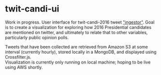 # twit-candi-ui

Work in progress.  User interface for twit-candi-2016 tweet ["ingestor"](https://github.com/triciajam/twit-candi-2016).
Goal is to create a visualization for exploring how 2016 Presidential candidates are mentioned on twitter, 
and ultimately to relate that to other variables, particularly public opinion polls. 

Tweets that have been collected are retrieved from Amazon S3 at some interval (currently hourly), stored locally in a MongoDB, 
and displayed using Crossfilter.js.     
Visualization is currently only running on local machine; hoping to be live using AWS shortly.   
